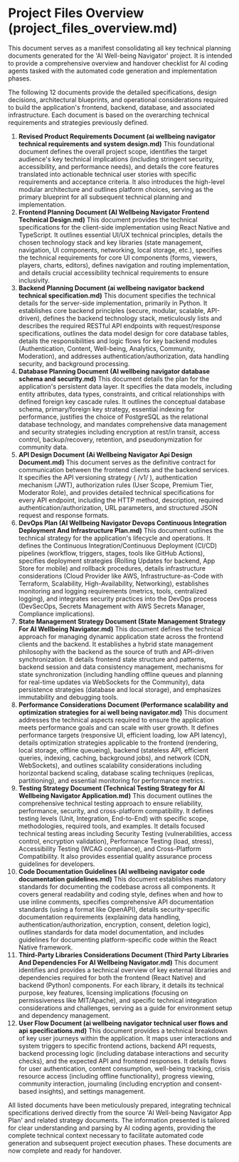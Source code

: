 # Project Files Overview (project_files_overview.md)

This document serves as a manifest consolidating all key technical planning documents generated for the 'AI Well-being Navigator' project. It is intended to provide a comprehensive overview and handover checklist for AI coding agents tasked with the automated code generation and implementation phases.

The following 12 documents provide the detailed specifications, design decisions, architectural blueprints, and operational considerations required to build the application's frontend, backend, database, and associated infrastructure. Each document is based on the overarching technical requirements and strategies previously defined.

1. **Revised Product Requirements Document (ai wellbeing navigator technical requirements and system design.md)**
   This foundational document defines the overall project scope, identifies the target audience's key technical implications (including stringent security, accessibility, and performance needs), and details the core features translated into actionable technical user stories with specific requirements and acceptance criteria. It also introduces the high-level modular architecture and outlines platform choices, serving as the primary blueprint for all subsequent technical planning and implementation.
2. **Frontend Planning Document (AI Wellbeing Navigator Frontend Technical Design.md)**
   This document provides the technical specifications for the client-side implementation using React Native and TypeScript. It outlines essential UI/UX technical principles, details the chosen technology stack and key libraries (state management, navigation, UI components, networking, local storage, etc.), specifies the technical requirements for core UI components (forms, viewers, players, charts, editors), defines navigation and routing implementation, and details crucial accessibility technical requirements to ensure inclusivity.
3. **Backend Planning Document (ai wellbeing navigator backend technical specification.md)**
   This document specifies the technical details for the server-side implementation, primarily in Python. It establishes core backend principles (secure, modular, scalable, API-driven), defines the backend technology stack, meticulously lists and describes the required RESTful API endpoints with request/response specifications, outlines the data model design for core database tables, details the responsibilities and logic flows for key backend modules (Authentication, Content, Well-being, Analytics, Community, Moderation), and addresses authentication/authorization, data handling security, and background processing.
4. **Database Planning Document (AI wellbeing navigator database schema and security.md)**
   This document details the plan for the application's persistent data layer. It specifies the data models, including entity attributes, data types, constraints, and critical relationships with defined foreign key cascade rules. It outlines the conceptual database schema, primary/foreign key strategy, essential indexing for performance, justifies the choice of PostgreSQL as the relational database technology, and mandates comprehensive data management and security strategies including encryption at rest/in transit, access control, backup/recovery, retention, and pseudonymization for community data.
5. **API Design Document (Ai Wellbeing Navigator Api Design Document.md)**
   This document serves as the definitive contract for communication between the frontend clients and the backend services. It specifies the API versioning strategy (
   /v1/
   ), authentication mechanism (JWT), authorization rules (User Scope, Premium Tier, Moderator Role), and provides detailed technical specifications for every API endpoint, including the HTTP method, description, required authentication/authorization, URL parameters, and structured JSON request and response formats.
6. **DevOps Plan (AI Wellbeing Navigator Devops Continuous Integration Deployment And Infrastructure Plan.md)**
   This document outlines the technical strategy for the application's lifecycle and operations. It defines the Continuous Integration/Continuous Deployment (CI/CD) pipelines (workflow, triggers, stages, tools like GitHub Actions), specifies deployment strategies (Rolling Updates for backend, App Store for mobile) and rollback procedures, details infrastructure considerations (Cloud Provider like AWS, Infrastructure-as-Code with Terraform, Scalability, High-Availability, Networking), establishes monitoring and logging requirements (metrics, tools, centralized logging), and integrates security practices into the DevOps process (DevSecOps, Secrets Management with AWS Secrets Manager, Compliance implications).
7. **State Management Strategy Document (State Management Strategy For AI Wellbeing Navigator.md)**
   This document defines the technical approach for managing dynamic application state across the frontend clients and the backend. It establishes a hybrid state management philosophy with the backend as the source of truth and API-driven synchronization. It details frontend state structure and patterns, backend session and data consistency management, mechanisms for state synchronization (including handling offline queues and planning for real-time updates via WebSockets for the Community), data persistence strategies (database and local storage), and emphasizes immutability and debugging tools.
8. **Performance Considerations Document (Performance scalability and optimization strategies for ai well being navigator.md)**
   This document addresses the technical aspects required to ensure the application meets performance goals and can scale with user growth. It defines performance targets (responsive UI, efficient loading, low API latency), details optimization strategies applicable to the frontend (rendering, local storage, offline queueing), backend (stateless API, efficient queries, indexing, caching, background jobs), and network (CDN, WebSockets), and outlines scalability considerations including horizontal backend scaling, database scaling techniques (replicas, partitioning), and essential monitoring for performance metrics.
9. **Testing Strategy Document (Technical Testing Strategy for AI Wellbeing Navigator Application.md)**
   This document outlines the comprehensive technical testing approach to ensure reliability, performance, security, and cross-platform compatibility. It defines testing levels (Unit, Integration, End-to-End) with specific scope, methodologies, required tools, and examples. It details focused technical testing areas including Security Testing (vulnerabilities, access control, encryption validation), Performance Testing (load, stress), Accessibility Testing (WCAG compliance), and Cross-Platform Compatibility. It also provides essential quality assurance process guidelines for developers.
10. **Code Documentation Guidelines (AI wellbeing navigator code documentation guidelines.md)**
    This document establishes mandatory standards for documenting the codebase across all components. It covers general readability and coding style, defines when and how to use inline comments, specifies comprehensive API documentation standards (using a format like OpenAPI), details security-specific documentation requirements (explaining data handling, authentication/authorization, encryption, consent, deletion logic), outlines standards for data model documentation, and includes guidelines for documenting platform-specific code within the React Native framework.
11. **Third-Party Libraries Considerations Document (Third Party Libraries And Dependencies For AI Wellbeing Navigator.md)**
    This document identifies and provides a technical overview of key external libraries and dependencies required for both the frontend (React Native) and backend (Python) components. For each library, it details its technical purpose, key features, licensing implications (focusing on permissiveness like MIT/Apache), and specific technical integration considerations and challenges, serving as a guide for environment setup and dependency management.
12. **User Flow Document (ai wellbeing navigator technical user flows and api specifications.md)**
    This document provides a technical breakdown of key user journeys within the application. It maps user interactions and system triggers to specific frontend actions, backend API requests, backend processing logic (including database interactions and security checks), and the expected API and frontend responses. It details flows for user authentication, content consumption, well-being tracking, crisis resource access (including offline functionality), progress viewing, community interaction, journaling (including encryption and consent-based insights), and settings management.

All listed documents have been meticulously prepared, integrating technical specifications derived directly from the source 'AI Well-being Navigator App Plan' and related strategy documents. The information presented is tailored for clear understanding and parsing by AI coding agents, providing the complete technical context necessary to facilitate automated code generation and subsequent project execution phases. These documents are now complete and ready for handover.
